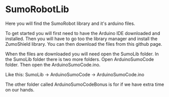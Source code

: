 # SumoRobotLib
Here you will find the SumoRobot library and it's arduino files.

To get started you will first need to have the Arduino IDE downloaded and installed.
Then you will have to go too the library manager and install the ZumoShield library.
You can then download the files from this github page.

When the files are downloaded you will need open the SumoLib folder.
In the SumoLib folder there is two more folders. Open ArduinoSumoCode folder. Then open the ArduinoSumoCode.ino.

Like this:
SumoLib -> ArduinoSumoCode -> ArduinoSumoCode.ino

The other folder called ArduinoSumoCodeBonus is for if we have extra time on our hands.
